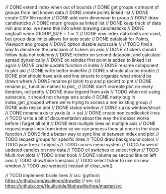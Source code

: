 // DONE extend index when out of bounds
// DONE get groups x amount of groups from last known data
// DONE create points linked list
// DONE create CSV file reader
// DONE add xwin dimension to group
// DONE draw candlesticks
// DONE return groups as linked list
// DONE keep track of data min and max. we need this info when drawing candlesticks
// DONE segfault when GROUP_SIZE = 1 or 2
// DONE now index data limits are used, but group data limits allows for auto scale
// DONE dataleak for Points, Viewport and groups
// DONE option disable autoscale
//
// TODO find a way to decide on the precision of tickers on axis
// DONE x tickers should follow data not columns
// DONE reindex on second datapoint and calculate spread dynamically
// DONE on reindex first point is added to linked list again
// DONE create update function in index
// DONE rename component to plot oid
// DONE write better makefile
// DONE x should also be double
// DONE plot should have axis and line structs to organize what should be drawn where
// DONE rename pl (plot) to p and p (point) to pnt
// DONE rename pl_ function names to plot_
// DONE don't recreate plot on every iteration, not pretty
// DONE draw legend from axis
// TODO when not using autoscale, it should not change axis scale
// DONE nasty bug in index_get_grouped where we're trying to access a non existing group
// DONE auto resize plot
// DONE status window
// DONE x axis window/struct
// DONE rename axis to yaxis (a -> ya)
// DONE create non candlestick lines
// TODO write a bit of documentation about the way the indexer works before i forget all of it
// DONE test multiple lines on multiple axis
// DONE request many lines from index so we can process them at once in the draw function
// DONE find a better way to sync line id between index and plot
// TODO request groups for specific lines
// TODO draw background colors
// TODO json free all objects
// TODO curses menu system
// TODO fix weird updated candles on new data
// TODO cli switches to select ticker
// TODO Multi row plots
// TODO order book
// DONE volume as second line on left axis
// TODO show/hide lines/axis
// TODO select ticker to use on new window
// TODO use werase() instead of clear_win() 

// TODO implement braile lines
//      src: (python) https://github.com/asciimoo/drawille
//      src: (c)      https://github.com/Huulivoide/libdrawille/tree/master/src

